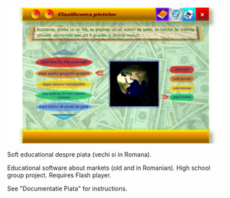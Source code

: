 ![alt tag](screenshot.png)

Soft educational despre piata (vechi si in Romana).

Educational software about markets (old and in Romanian). High school group project. Requires Flash player.

See "Documentatie Piata" for instructions.

